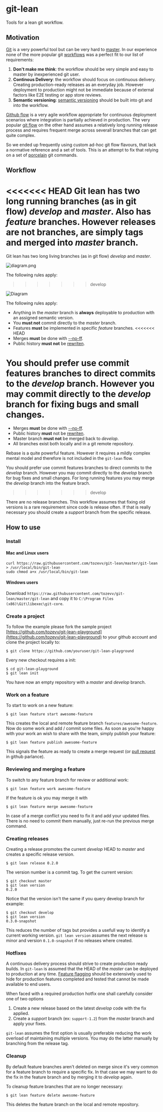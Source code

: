 # git-lean

Tools for a lean git workflow. 

## Motivation
 
[Git](https://git-scm.com/) is a very powerful tool but can be very hard to [master](http://think-like-a-git.net/). In our experience none of the more popular git [workflows]( https://www.atlassian.com/git/tutorials/comparing-workflows/) was a perfect fit to our list of requirements:

1. **Don't make me think**: the workflow should be very simple and easy to master by inexperienced git user.
2. **Continous Delivery**: the workflow should focus on continuous delivery. Creating production-ready releases as an everyday job. However deployment to production might not be immediate because of external factors like E2E testing or app store reviews.
3. **Semantic versioning**:  [semantic versioning](http://semver.org/) should be built into git and into the workflow.  

[Github flow](https://guides.github.com/introduction/flow/) is a very agile workflow appropriate for continuous deployment scenarios where integration is partially achieved in production. The very popular [git flow](http://nvie.com/posts/a-successful-git-branching-model/) on the other hand assumes a relatively long running release process and requires frequent merge across severall branches that can get quite complex.
 
So we ended up frequently using custom ad-hoc git flow flavours, that lack a normative reference and a set of tools. This is an attempt to fix that relying on a set of [porcelain](https://git-scm.com/book/tr/v2/Git-Internals-Plumbing-and-Porcelain) git commands.


## Workflow
 
<<<<<<< HEAD
Git lean has two long running branches (as in git flow) *develop* and *master*. Also has *feature* branches. However releases are not branches, are simply tags and merged into *master* branch.
=======
Git lean has two long living branches (as in git flow) *develop* and *master*. 

![diagram.png](diagram.png)

The following rules apply:
>>>>>>> develop


![Diagram](diagram.png)


The following rules apply:

* Anything in the *master* branch is **always** deployable to production with an assigned semantic version.
* You **must not** commit directly to the *master* branch.
* Features **must** be implemented in specific *feature* branches.
<<<<<<< HEAD
* Merges **must** be done with [--no-ff](http://stackoverflow.com/questions/6701292/git-fast-forward-vs-no-fast-forward-merge).
* Public history **must not** be [rewriten](http://www.mail-archive.com/dri-devel@lists.sourceforge.net/msg39091.html). 

You should prefer use commit features branches to direct commits to the *develop* branch. However you may commit directly to the *develop* branch for fixing bugs and small changes. 
=======
* Merges **must** be done with [--no-ff](http://stackoverflow.com/questions/6701292/git-fast-forward-vs-no-fast-forward-merge). 
* Public history **must** not be [rewriten](http://www.mail-archive.com/dri-devel@lists.sourceforge.net/msg39091.html). 
* Master branch **must not** be merged back to *develop*.
* All branches exist both locally and in a git remote repository.

Rebase is a quite powerful feature. However it requires a mildly complex mental model and therefore is not included in the `git-lean` flow.

You should prefer use commit features branches to direct commits to the *develop* branch. However you may commit directly to the *develop* branch for bug fixes and small changes. For long running features you may merge the *develop* branch into the feature brach.
>>>>>>> develop

There are no release branches. This workflow assumes that fixing old versions is a rare requirement since code is release often. If that is really necessary you should create a *support* branch from the specific release. 


## How to use

### Install

#### Mac and Linux users

    curl https://raw.githubusercontent.com/tozevv/git-lean/master/git-lean > /usr/local/bin/git-lean
    sudo chmod a+x /usr/local/bin/git-lean

#### Windows users

Download `https://raw.githubusercontent.com/tozevv/git-lean/master/git-lean` and copy it to `C:\Program Files (x86)\Git\libexec\git-core`.


### Create a project

To follow the example please fork the sample project [https://github.com/tozevv/git-lean-playground](https://github.com/tozevv/git-lean-playground) to your github account and clone the project locally to:

	$ git clone https://github.com/youruser/git-lean-playground

Every new checkout requires a init:

	$ cd git-lean-playground
	$ git lean init
	
You have now an empty repository with a *master* and *develop* branch.

### Work on a feature

To start to work on a new feature:

	$ git lean feature start awesome-feature
	
This creates the local and remote feature branch `features/awesome-feature`. Now do some work and add / commit some files. As soon as you're happy with your work an wish to share with the team, simply publish your feature:

	$ git lean feature publish awesome-feature
	
This signals the feature as ready to create a merge request (or [pull request](https://help.github.com/articles/using-pull-requests/) in github parlance).
 
### Reviewing and merging a feature

To switch to any feature branch for review or additional work:

	$ git lean feature work awesome-feature

If the feature is ok you may merge it with

	$ git lean feature merge awesome-feature

In case of a merge conflict you need to fix it and add your updated files. There is no need to commit them manually, just re-run the previous merge command.

### Creating releases

Creating a release promotes the current *develop* HEAD to *master* and creates a specific release version. 

	$ git lean release 0.2.0
	
The version number is a commit tag. To get the current version:

	$ git checkout master
	$ git lean version
	0.2.0
	
Notice that the version isn't the same if you query develop branch for example:

	$ git checkout develop
	$ git lean version
	0.3.0-snapshot

This reduces the number of tags but provides a usefull way to identify a current working version. 
`git lean version` assumes the next release is minor and version `0.1.0-snapshot` if no releases where created.
	
### Hotfixes
 
A continuous delivery process should strive to create production ready builds. In `git-lean` is assumed that the HEAD of the *master* can be deployed to production at any time. [Feature flagging](https://en.wikipedia.org/wiki/Feature_toggle) should be extensively used to hide for production features completed and tested that cannot be made available to end users.

When faced with a required production hotfix one shall carefully consider one of two options

1. Create a new release based on the latest *develop* code with the fix applied.
2. Create a *support* branch (ex: `support-1.2`) from the *master* branch and apply your fixes. 

`git-lean` assumes the first option is usually preferable reducing the work overload of maintaining multiple versions. You may do the latter manually by branching from the release tag. 

### Cleanup

By default feature branches aren't deleted on merge since it's very common for a feature branch to require a specific fix. In that case we may want to do the fix in the feature branch and by merging it to *develop* again.

To cleanup feature branches that are no longer necessary:

	$ git lean feature delete awesome-feature

This deletes the feature branch on the local and remote repository.


